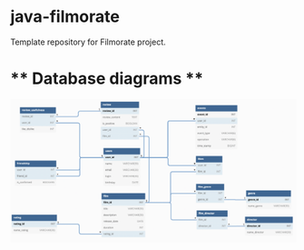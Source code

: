 # java-filmorate
Template repository for Filmorate project.

#                              ** Database diagrams **

![схемы базы данных](https://github.com/marussiakuz/java-filmorate/blob/main/DATABASE%20schemas.png)
